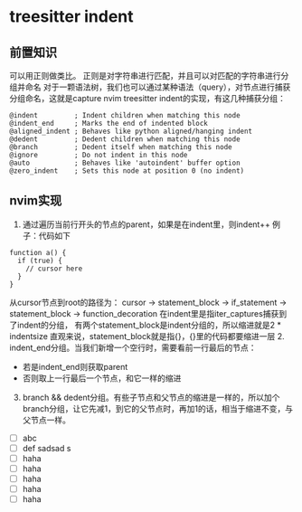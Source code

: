 # treesitter indent

## 前置知识
可以用正则做类比。
正则是对字符串进行匹配，并且可以对匹配的字符串进行分组并命名
对于一颗语法树，我们也可以通过某种语法（query），对节点进行捕获分组命名，这就是capture
nvim treesitter indent的实现，有这几种捕获分组：
```
@indent         ; Indent children when matching this node
@indent_end     ; Marks the end of indented block
@aligned_indent ; Behaves like python aligned/hanging indent
@dedent         ; Dedent children when matching this node
@branch         ; Dedent itself when matching this node
@ignore         ; Do not indent in this node
@auto           ; Behaves like 'autoindent' buffer option
@zero_indent    ; Sets this node at position 0 (no indent)
```

## nvim实现

1. 通过遍历当前行开头的节点的parent，如果是在indent里，则indent++
  例子：代码如下
  ```
  function a() {
    if (true) {
      // cursor here
    }
  }
  ```
  从cursor节点到root的路径为：
  cursor -> statement_block -> if_statement -> statement_block -> function_decoration
  在indent里是指iter_captures捕获到了indent的分组，
  有两个statement_block是indent分组的，所以缩进就是2 * indentsize
  直观来说，statement_block就是指{}，{}里的代码都要缩进一层
2. indent_end分组。当我们新增一个空行时，需要看前一行最后的节点：
  - 若是indent_end则获取parent
  - 否则取上一行最后一个节点，和它一样的缩进
3. branch && dedent分组。有些子节点和父节点的缩进是一样的，所以加个branch分组，让它先减1，到它的父节点时，再加1的话，相当于缩进不变，与父节点一样。

- [ ] abc
- [ ] def
  sadsad s
- [ ] haha
- [ ] haha
- [ ] haha
- [ ] haha
- [ ] haha
